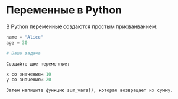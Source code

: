 # Переменные в Python

В Python переменные создаются простым присваиванием:

```python
name = "Alice"
age = 30

# Ваша задача

Создайте две переменные:

x со значением 10
y со значением 20

Затем напишите функцию sum_vars(), которая возвращает их сумму.
